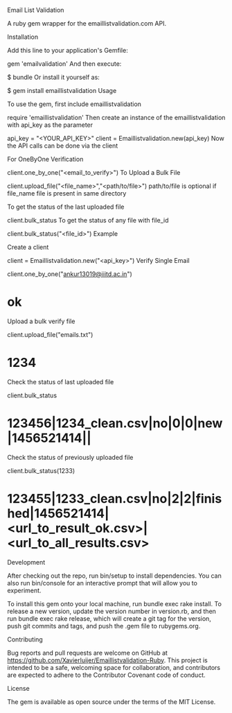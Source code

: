 Email List Validation

A ruby gem wrapper for the emaillistvalidation.com API.

Installation

Add this line to your application's Gemfile:

gem 'emailvalidation'
And then execute:

$ bundle
Or install it yourself as:

$ gem install emaillistvalidation
Usage

To use the gem, first include emaillistvalidation

require 'emaillistvalidation'
Then create an instance of the emaillistvalidation with api_key as the parameter

api_key = "<YOUR_API_KEY>"
client = Emaillistvalidation.new(api_key)
Now the API calls can be done via the client

For OneByOne Verification

client.one_by_one("<email_to_verify>")
To Upload a Bulk File

client.upload_file("<file_name>","<path/to/file>")
path/to/file is optional if file_name file is present in same directory

To get the status of the last uploaded file

client.bulk_status
To get the status of any file with file_id

client.bulk_status("<file_id>")
Example

Create a client

client = Emaillistvalidation.new("<api_key>")
Verify Single Email

client.one_by_one("ankur13019@iiitd.ac.in")
# ok
Upload a bulk verify file

client.upload_file("emails.txt")
# 1234
Check the status of last uploaded file

client.bulk_status
# 123456|1234_clean.csv|no|0|0|new|1456521414||
Check the status of previously uploaded file

client.bulk_status(1233)
# 123455|1233_clean.csv|no|2|2|finished|1456521414|<url_to_result_ok.csv>|<url_to_all_results.csv>
Development

After checking out the repo, run bin/setup to install dependencies. You can also run bin/console for an interactive prompt that will allow you to experiment.

To install this gem onto your local machine, run bundle exec rake install. To release a new version, update the version number in version.rb, and then run bundle exec rake release, which will create a git tag for the version, push git commits and tags, and push the .gem file to rubygems.org.

Contributing

Bug reports and pull requests are welcome on GitHub at https://github.com/Xavierluijer/Emaillistvalidation-Ruby. This project is intended to be a safe, welcoming space for collaboration, and contributors are expected to adhere to the Contributor Covenant code of conduct.

License

The gem is available as open source under the terms of the MIT License.
